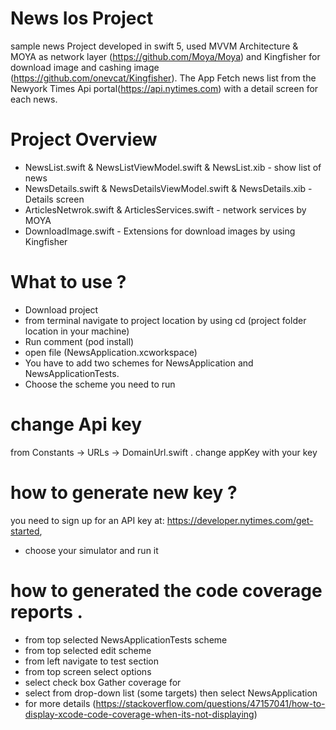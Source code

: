 
# News Ios Project

sample news Project developed in swift 5, used MVVM Architecture & MOYA as network layer (https://github.com/Moya/Moya)
and Kingfisher for download image and cashing image (https://github.com/onevcat/Kingfisher). The App Fetch news list from the Newyork Times Api portal(https://api.nytimes.com) with a detail screen for each news.

# Project Overview

* NewsList.swift & NewsListViewModel.swift & NewsList.xib - show list of news 
* NewsDetails.swift & NewsDetailsViewModel.swift & NewsDetails.xib - Details screen
* ArticlesNetwrok.swift & ArticlesServices.swift - network services by MOYA 
* DownloadImage.swift - Extensions for download images by using Kingfisher

# What to use ?

* Download project
* from terminal navigate to project location by using cd (project folder location in your machine)
* Run comment (pod install)
* open file (NewsApplication.xcworkspace)
* You have to add two schemes for NewsApplication and NewsApplicationTests.
* Choose the scheme you need to run

# change Api key
 from Constants -> URLs -> DomainUrl.swift . change appKey with your key
# how to generate new key ?
 you need to sign up for an API key at: https://developer.nytimes.com/get-started, 
* choose your simulator and run it 
# how to generated the code coverage reports .
* from top selected NewsApplicationTests scheme
* from top selected edit scheme
* from left navigate to test section
* from top screen select options
* select check box Gather coverage for
* select from drop-down list (some targets) then select NewsApplication
* for more details (https://stackoverflow.com/questions/47157041/how-to-display-xcode-code-coverage-when-its-not-displaying)



